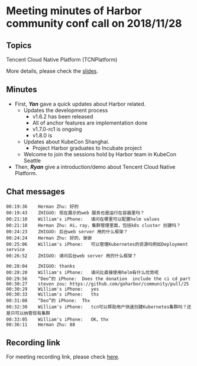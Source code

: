 # Meeting minutes of Harbor community conf call on 2018/11/28

## Topics

Tencent Cloud Native Platform (TCNPlatform)

More details, please check the [slides](./community_call_2018-11-28.pptx).

## Minutes

* First, **_Yan_** gave a quick updates about Harbor related.
	* Updates the development process
		* v1.6.2 has been released
        * All of anchor features are implementation done
        * v1.7.0-rc1 is ongoing
        * v1.8.0 is 
    * Updates about KubeCon Shanghai.
        * Project Harbor graduates to Incubate project 
    * Welcome to join the sessions hold by Harbor team in KubeCon Seattle
* Then, **_Ryan_** give a introduction/demo about Tencent Cloud Native Platform.

## Chat messages

```
00:19:36	Herman Zhu:	好的
00:19:43	ZHIGUO:	现在展示的web 服务也是运行在容器里吗？
00:21:10	William's iPhone:	请问在哪里可以配置helm values
00:21:18	Herman Zhu:	Hi，ray，集群管理里面，包括k8s cluster 创建吗？
00:24:23	ZHIGUO:	后台web server 用的什么框架？
00:24:24	Herman Zhu:	好的，谢谢
00:25:06	William's iPhone:	可以管理Kubernetes的资源吗例如Deployment service
00:26:52	ZHIGUO:	请问后台web server 用的什么框架？

00:28:04	ZHIGUO:	thanks
00:28:20	William's iPhone:	请问比直接使用helm有什么优势呢
00:29:56	“Deo”的 iPhone:	Does the donation  include the ci cd part
00:30:27	steven zou:	https://github.com/goharbor/community/pull/25
00:30:29	William's iPhone:	yes
00:30:33	William's iPhone:	ths
00:31:08	“Deo”的 iPhone:	Thx
00:32:30	William's iPhone:	tcn可以帮助用户快速创建Kubernetes集群吗？还是只可以纳管现有集群
00:33:05	William's iPhone:	OK，thx
00:36:11	Herman Zhu:	88

```

## Recording link

For meeting recording link, please check [here](https://zoom.us/recording/play/6XDQ_MUjmSxPi15KGFLWfXRVuapf2K9dR2mKKibmgbu92bCtScS3nCoHL15ueOMd).
